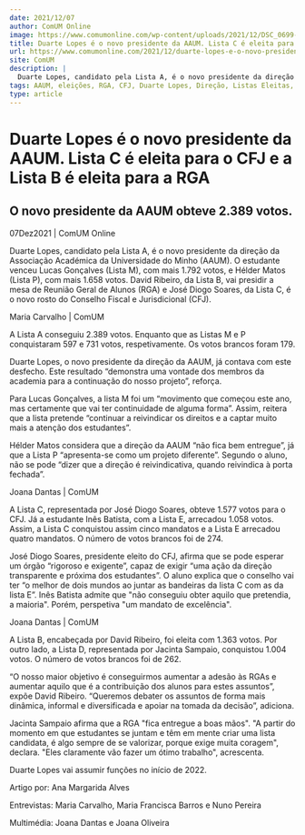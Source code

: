 ```yaml
---
date: 2021/12/07
author: ComUM Online
image: https://www.comumonline.com/wp-content/uploads/2021/12/DSC_0699-1500x1000.jpg
title: Duarte Lopes é o novo presidente da AAUM. Lista C é eleita para o CFJ e a Lista B é eleita para a RGA
url: https://www.comumonline.com/2021/12/duarte-lopes-e-o-novo-presidente-da-aaum-lista-c-e-eleita-para-o-cfj-e-a-lista-b-e-eleita-para-a-rga/
site: ComUM
description: |
  Duarte Lopes, candidato pela Lista A, é o novo presidente da direção da Associação Académica da Universidade do Minho (AAUM).
tags: AAUM, eleições, RGA, CFJ, Duarte Lopes, Direção, Listas Eleitas, Vencedores
type: article
---
```



# Duarte Lopes é o novo presidente da AAUM. Lista C é eleita para o CFJ e a Lista B é eleita para a RGA

## O novo presidente da AAUM obteve 2.389 votos.

07Dez2021 | ComUM Online

Duarte Lopes, candidato pela Lista A, é o novo presidente da direção da Associação Académica da Universidade do Minho (AAUM). O estudante venceu Lucas Gonçalves (Lista M), com mais 1.792 votos, e Hélder Matos (Lista P), com mais 1.658 votos. David Ribeiro, da Lista B, vai presidir a mesa de Reunião Geral de Alunos (RGA) e José Diogo Soares, da Lista C, é o novo rosto do Conselho Fiscal e Jurisdicional (CFJ).

Maria Carvalho | ComUM

A Lista A conseguiu 2.389 votos. Enquanto que as Listas M e P conquistaram 597 e 731 votos, respetivamente. Os votos brancos foram 179.

Duarte Lopes, o novo presidente da direção da AAUM, já contava com este desfecho. Este resultado “demonstra uma vontade dos membros da academia para a continuação do nosso projeto”, reforça.

Para Lucas Gonçalves, a lista M foi um “movimento que começou este ano, mas certamente que vai ter continuidade de alguma forma”. Assim, reitera que a lista pretende “continuar a reivindicar os direitos e a captar muito mais a atenção dos estudantes”.

Hélder Matos considera que a direção da AAUM “não fica bem entregue”, já que a Lista P “apresenta-se como um projeto diferente”. Segundo o aluno, não se pode “dizer que a direção é reivindicativa, quando reivindica à porta fechada”.



Joana Dantas | ComUM

A Lista C, representada por José Diogo Soares, obteve 1.577 votos para o CFJ. Já a estudante Inês Batista, com a Lista E, arrecadou 1.058 votos. Assim, a Lista C conquistou assim cinco mandatos e a Lista E arrecadou quatro mandatos. O número de votos brancos foi de 274.

José Diogo Soares, presidente eleito do CFJ, afirma que se pode esperar um órgão “rigoroso e exigente”, capaz de exigir “uma ação da direção transparente e próxima dos estudantes”. O aluno explica que o conselho vai ter “o melhor de dois mundos ao juntar as bandeiras da lista C com as da lista E”. Inês Batista admite que "não conseguiu obter aquilo que pretendia, a maioria". Porém, perspetiva "um mandato de excelência".



Joana Dantas | ComUM

A Lista B, encabeçada por David Ribeiro, foi eleita com 1.363 votos. Por outro lado, a Lista D, representada por Jacinta Sampaio, conquistou 1.004 votos. O número de votos brancos foi de 262.

“O nosso maior objetivo é conseguirmos aumentar a adesão às RGAs e aumentar aquilo que é a contribuição dos alunos para estes assuntos”, expõe David Ribeiro. “Queremos debater os assuntos de forma mais dinâmica, informal e diversificada e apoiar na tomada da decisão”, adiciona.

Jacinta Sampaio afirma que a RGA "fica entregue a boas mãos". "A partir do momento em que estudantes se juntam e têm em mente criar uma lista candidata, é algo sempre de se valorizar, porque exige muita coragem", declara. "Eles claramente vão fazer um ótimo trabalho", acrescenta.



Duarte Lopes vai assumir funções no início de 2022.

Artigo por: Ana Margarida Alves 

Entrevistas: Maria Carvalho, Maria Francisca Barros e Nuno Pereira

Multimédia: Joana Dantas e Joana Oliveira
